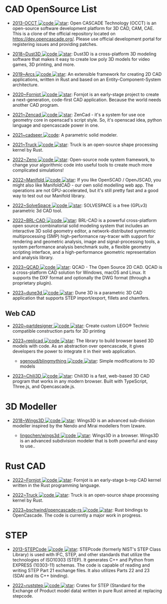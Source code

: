 # CAD OpenSource List

- [2013-OCCT ![code](https://ng-tech.icu/assets/code.svg) ![star](https://img.shields.io/github/stars/Open-Cascade-SAS/OCCT)](https://github.com/Open-Cascade-SAS/OCCT): Open CASCADE Technology (OCCT) is an open-source software development platform for 3D CAD, CAM, CAE. This is a clone of the official repository located on https://dev.opencascade.org/. Please use official development portal for registering issues and providing patches.

- [2018~Dust3D ![code](https://ng-tech.icu/assets/code.svg) ![star](https://img.shields.io/github/stars/huxingyi/dust3d)](https://github.com/huxingyi/dust3d): Dust3D is a cross-platform 3D modeling software that makes it easy to create low poly 3D models for video games, 3D printing, and more.

- [2019~Arcs ![code](https://ng-tech.icu/assets/code.svg) ![star](https://img.shields.io/github/stars/Michael-F-Bryan/arcs)](https://github.com/Michael-F-Bryan/arcs): An extensible framework for creating 2D CAD applications, written in Rust and based on an Entity-Component-System architecture.

- [2020~Fornjot ![code](https://ng-tech.icu/assets/code.svg) ![star](https://img.shields.io/github/stars/hannobraun/Fornjot)](https://github.com/hannobraun/Fornjot): Fornjot is an early-stage project to create a next-generation, code-first CAD application. Because the world needs another CAD program.

- [2021~Zencad ![code](https://ng-tech.icu/assets/code.svg) ![star](https://img.shields.io/github/stars/mirmik/zencad)](https://github.com/https://github.com/mirmik/zencad): ZenCad - it's a system for use oce geometry core in openscad's script style. So, it's openscad idea, python language and opencascade power in one.

- [2021~cadseer ![code](https://ng-tech.icu/assets/code.svg)](https://gitlab.com/blobfish/cadseer): A parametric solid modeler.

- [2021~Truck ![code](https://ng-tech.icu/assets/code.svg) ![star](https://img.shields.io/github/stars/ricosjp/truck)](https://github.com/ricosjp/truck): Truck is an open-source shape processing kernel by Rust.

- [2022~Zeno ![code](https://ng-tech.icu/assets/code.svg) ![star](https://img.shields.io/github/stars/zenustech/zeno)](https://github.com/zenustech/zeno): Open-source node system framework, to change your algorithmic code into useful tools to create much more complicated simulations!

- [2022~Manifold ![code](https://ng-tech.icu/assets/code.svg) ![star](https://img.shields.io/github/stars/elalish/manifold)](https://github.com/elalish/manifold): If you like OpenSCAD / OpenJSCAD, you might also like ManifoldCAD - our own solid modelling web app. The operations are not GPU-accelerated, but it's still pretty fast and a good way to test out our Manifold library.

- [2022~SolveSpace ![code](https://ng-tech.icu/assets/code.svg) ![star](https://img.shields.io/github/stars/solvespace/solvespace)](https://github.com/solvespace/solvespace): SOLVESPACE is a free (GPLv3) parametric 3d CAD tool.

- [2022~BRL-CAD ![code](https://ng-tech.icu/assets/code.svg) ![star](https://img.shields.io/github/stars/BRL-CAD/brlcad)](https://github.com/BRL-CAD/brlcad): BRL-CAD is a powerful cross-platform open source combinatorial solid modeling system that includes an interactive 3D solid geometry editor, a network-distributed symmetric multiprocessing (SMP) high-performance ray-tracer with support for rendering and geometric analysis, image and signal-processing tools, a system performance analysis benchmark suite, a flexible geometry scripting interface, and a high-performance geometric representation and analysis library.

- [2023~QCAD ![code](https://ng-tech.icu/assets/code.svg) ![star](https://img.shields.io/github/stars/qcad/qcad)](https://github.com/qcad/qcad): QCAD - The Open Source 2D CAD. QCAD is a cross-platform CAD solution for Windows, macOS and Linux. It supports the DXF format and optionally the DWG format (through a proprietary plugin).

- [2023~dune3d ![code](https://ng-tech.icu/assets/code.svg) ![star](https://img.shields.io/github/stars/dune3d/dune3d)](https://github.com/dune3d/dune3d): Dune 3D is a parametric 3D CAD application that supports STEP import/export, fillets and chamfers.

## Web CAD

- [2020~partdesigner ![code](https://ng-tech.icu/assets/code.svg) ![star](https://img.shields.io/github/stars/marian42/partdesigner)](https://github.com/marian42/partdesigner): Create custom LEGO® Technic compatible construction parts for 3D printing

- [2023~replicad ![code](https://ng-tech.icu/assets/code.svg) ![star](https://img.shields.io/github/stars/sgenoud/replicad)](https://github.com/sgenoud/replicad): The library to build browser based 3D models with code. As an abstraction over opencascade, it gives developers the power to integrate it in their web application.

  - [sgenoud/blingmything ![code](https://ng-tech.icu/assets/code.svg) ![star](https://img.shields.io/github/stars/sgenoud/blingmything)](https://github.com/sgenoud/blingmything): Simple modifications to 3D models

- [2023~Chili3D ![code](https://ng-tech.icu/assets/code.svg) ![star](https://img.shields.io/github/stars/xiangechen/chili3d)](https://github.com/xiangechen/chili3d): Chili3D is a fast, web-based 3D CAD program that works in any modern browser. Built with TypeScript, Three.js, and Opencascade.js.

# 3D Modeller

- [2018~Wings3D ![code](https://ng-tech.icu/assets/code.svg) ![star](https://img.shields.io/github/stars/dgud/wings)](https://github.com/dgud/wings): Wings3D is an advanced sub-division modeller inspired by the Nendo and Mirai modellers from Izware.

  - [lingochen/wings3d ![code](https://ng-tech.icu/assets/code.svg) ![star](https://img.shields.io/github/stars/lingochen/wings3d)](https://github.com/lingochen/wings3d): Wings3D in a browser. Wings3D is an advanced subdivision modeler that is both powerful and easy to use..

# Rust CAD

- [2022~Fornjot ![code](https://ng-tech.icu/assets/code.svg) ![star](https://img.shields.io/github/stars/hannobraun/fornjot)](https://github.com/hannobraun/fornjot): Fornjot is an early-stage b-rep CAD kernel written in the Rust programming language.

- [2022~Truck ![code](https://ng-tech.icu/assets/code.svg) ![star](https://img.shields.io/github/stars/ricosjp/truck)](https://github.com/ricosjp/truck): Truck is an open-source shape processing kernel by Rust.

- [2023~bschwind/opencascade-rs ![code](https://ng-tech.icu/assets/code.svg) ![star](https://img.shields.io/github/stars/bschwind/opencascade-rs)](https://github.com/bschwind/opencascade-rs): Rust bindings to OpenCascade. The code is currently a major work in progress.

# STEP

- [2013-STEPCode ![code](https://ng-tech.icu/assets/code.svg) ![star](https://img.shields.io/github/stars/stepcode/stepcode)](https://github.com/stepcode/stepcode): STEPcode (formerly NIST's STEP Class Library) is used with IFC, STEP, and other standards that utilize the technologies of ISO10303 (STEP). It generates C++ and Python from EXPRESS (10303-11) schemas. The code is capable of reading and writing STEP Part 21 exchange files. It also utilizes Parts 22 and 23 (SDAI and its C++ binding).

- [2022~ruststep ![code](https://ng-tech.icu/assets/code.svg) ![star](https://img.shields.io/github/stars/ricosjp/ruststep)](https://github.com/ricosjp/ruststep): Crates for STEP (Standard for the Exchange of Product model data) written in pure Rust aimed at replacing stepcode.
